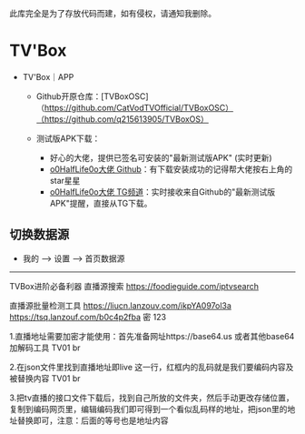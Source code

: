 此库完全是为了存放代码而建，如有侵权，请通知我删除。

# TV'Box
* TV'Box｜APP
  + Github开原仓库：[TVBoxOSC]（https://github.com/CatVodTVOfficial/TVBoxOSC）（https://github.com/q215613905/TVBoxOS）
                            
  + 测试版APK下载：
	+ 好心的大佬，提供已签名可安装的"最新测试版APK" (实时更新)
	+ [o0HalfLife0o大佬 Github](https://github.com/o0HalfLife0o/TVBoxOSC)：有下载安装成功的记得帮大佬按右上角的star星星
	+ [o0HalfLife0o大佬 TG频道](https://t.me/TVBoxOSC)：实时接收来自Github的"最新测试版APK"提醒，直接从TG下载。



## 切换数据源
* 我的 --> 设置 --> 首页数据源
-------------------------------------------------------------------------------------------------------
TVBox进阶必备利器
直播源搜索
https://foodieguide.com/iptvsearch

直播源批量检测工具
https://liucn.lanzouv.com/ikpYA097ol3a
https://tsq.lanzouf.com/b0c4p2fba 密 123

1.直播地址需要加密才能使用：首先准备网址https://base64.us 或者其他base64 加解码工具
TV01 br

2.在json文件里找到直播地址即live 这一行，红框内的乱码就是我们要编码内容及被替换内容
TV01 br

3.把tv直播的接口文件下载后，找到自己所放的文件夹，然后手动更改存储位置，复制到编码网页里，编辑编码我们即可得到一个看似乱码样的地址，把json里的地址替换即可，注意：后面的等号也是地址内容